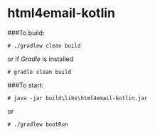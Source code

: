 # html4email-kotlin


###To build:

    # ./gradlew clean build

or if _Gradle_ is installed

    # gradle clean build
    
###To start:

    # java -jar build\libs\html4email-kotlin.jar

or

    # ./gradlew bootRun
    
